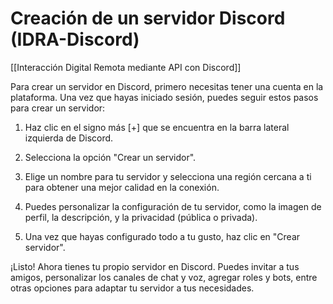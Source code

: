 # Creación de un servidor Discord (IDRA-Discord)

[[Interacción Digital Remota mediante API con Discord]]

Para crear un servidor en Discord, primero necesitas tener una cuenta en la plataforma. Una vez que hayas iniciado sesión, puedes seguir estos pasos para crear un servidor:

1. Haz clic en el signo más [+] que se encuentra en la barra lateral izquierda de Discord. 

2. Selecciona la opción "Crear un servidor".

3. Elige un nombre para tu servidor y selecciona una región cercana a ti para obtener una mejor calidad en la conexión.

4. Puedes personalizar la configuración de tu servidor, como la imagen de perfil, la descripción, y la privacidad (pública o privada).

5. Una vez que hayas configurado todo a tu gusto, haz clic en "Crear servidor".

¡Listo! Ahora tienes tu propio servidor en Discord. Puedes invitar a tus amigos, personalizar los canales de chat y voz, agregar roles y bots, entre otras opciones para adaptar tu servidor a tus necesidades.
